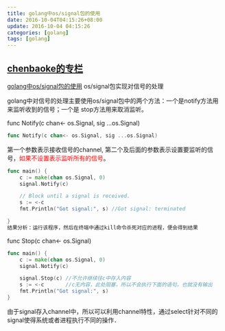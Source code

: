 ```yaml
---
title: golang中os/signal包的使用
date: 2016-10-04T04:15:26+08:00
update: 2016-10-04 04:15:26
categories: [golang]
tags: [golang]
---
```

[chenbaoke的专栏](http://blog.csdn.net/chenbaoke)
-------------------------------------------------
[golang中os/signal包的使用](/chenbaoke/article/details/42555361)
os/signal包实现对信号的处理

golang中对信号的处理主要使用os/signal包中的两个方法：一个是notify方法用来监听收到的信号；一个是 stop方法用来取消监听。

func Notify(c chan&lt;- os.Signal, sig ...os.Signal)

``` go
func Notify(c chan<- os.Signal, sig ...os.Signal)
```

第一个参数表示接收信号的channel, 第二个及后面的参数表示设置要监听的信号，<span style="color:#FF0000">如果不设置表示监听所有的信号</span>。

``` go
func main() {
    c := make(chan os.Signal, 0)
    signal.Notify(c)

    // Block until a signal is received.
    s := <-c
    fmt.Println("Got signal:", s) //Got signal: terminated

}
结果分析：运行该程序，然后在终端中通过kill命令杀死对应的进程，便会得到结果
```

func Stop(c chan&lt;- os.Signal)

``` go
func main() {
    c := make(chan os.Signal, 0)
    signal.Notify(c)

    signal.Stop(c) //不允许继续往c中存入内容
    s := <-c       //c无内容，此处阻塞，所以不会执行下面的语句，也就没有输出
    fmt.Println("Got signal:", s)
}
```

由于signal存入channel中，所以可以利用channel特性，通过select针对不同的signal使得系统或者进程执行不同的操作．
